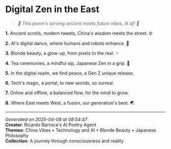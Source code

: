 # Digital Zen in the East

> *🌟 This poem's serving ancient meets future vibes, lit af! 🧠*

**1.** Ancient scrolls, modern tweets, China's wisdom meets the street. 🌐


**2.** AI's digital dance, where humans and robots enhance. 🤖


**3.** Blonde beauty, a glow-up, from pixels to the real. ✨


**4.** Tea ceremonies, a mindful sip, Japanese Zen in a grip. 🍵


**5.** In the digital realm, we find peace, a Gen Z unique release.


**6.** Tech's magic, a portal, to new worlds, so surreal.


**7.** Online and offline, a balanced flow, for the mind to grow.


**8.** Where East meets West, a fusion, our generation's best. 🌏



---

*Generated on 2025-04-08 at 08:54:47*  
**Creator**: Ricardo Barroca's AI Poetry Agent  
**Themes**: China Vibes • Technology and AI • Blonde Beauty • Japanese Philosophy  
**Collection**: A journey through consciousness and reality